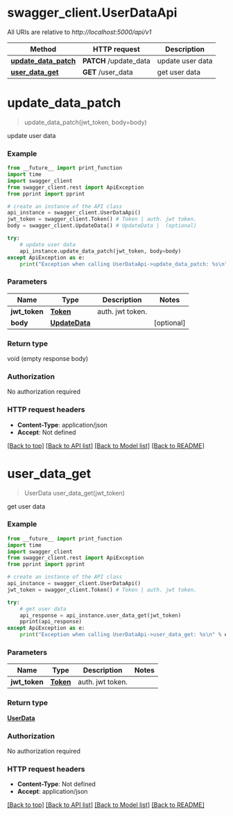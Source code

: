 # swagger_client.UserDataApi

All URIs are relative to *http://localhost:5000/api/v1*

Method | HTTP request | Description
------------- | ------------- | -------------
[**update_data_patch**](UserDataApi.md#update_data_patch) | **PATCH** /update_data | update user data
[**user_data_get**](UserDataApi.md#user_data_get) | **GET** /user_data | get user data

# **update_data_patch**
> update_data_patch(jwt_token, body=body)

update user data

### Example
```python
from __future__ import print_function
import time
import swagger_client
from swagger_client.rest import ApiException
from pprint import pprint

# create an instance of the API class
api_instance = swagger_client.UserDataApi()
jwt_token = swagger_client.Token() # Token | auth. jwt token.
body = swagger_client.UpdateData() # UpdateData |  (optional)

try:
    # update user data
    api_instance.update_data_patch(jwt_token, body=body)
except ApiException as e:
    print("Exception when calling UserDataApi->update_data_patch: %s\n" % e)
```

### Parameters

Name | Type | Description  | Notes
------------- | ------------- | ------------- | -------------
 **jwt_token** | [**Token**](.md)| auth. jwt token. | 
 **body** | [**UpdateData**](UpdateData.md)|  | [optional] 

### Return type

void (empty response body)

### Authorization

No authorization required

### HTTP request headers

 - **Content-Type**: application/json
 - **Accept**: Not defined

[[Back to top]](#) [[Back to API list]](../README.md#documentation-for-api-endpoints) [[Back to Model list]](../README.md#documentation-for-models) [[Back to README]](../README.md)

# **user_data_get**
> UserData user_data_get(jwt_token)

get user data

### Example
```python
from __future__ import print_function
import time
import swagger_client
from swagger_client.rest import ApiException
from pprint import pprint

# create an instance of the API class
api_instance = swagger_client.UserDataApi()
jwt_token = swagger_client.Token() # Token | auth. jwt token.

try:
    # get user data
    api_response = api_instance.user_data_get(jwt_token)
    pprint(api_response)
except ApiException as e:
    print("Exception when calling UserDataApi->user_data_get: %s\n" % e)
```

### Parameters

Name | Type | Description  | Notes
------------- | ------------- | ------------- | -------------
 **jwt_token** | [**Token**](.md)| auth. jwt token. | 

### Return type

[**UserData**](UserData.md)

### Authorization

No authorization required

### HTTP request headers

 - **Content-Type**: Not defined
 - **Accept**: application/json

[[Back to top]](#) [[Back to API list]](../README.md#documentation-for-api-endpoints) [[Back to Model list]](../README.md#documentation-for-models) [[Back to README]](../README.md)

